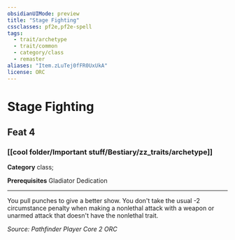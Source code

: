 ```yaml
---
obsidianUIMode: preview
title: "Stage Fighting"
cssclasses: pf2e,pf2e-spell
tags:
  - trait/archetype
  - trait/common
  - category/class
  - remaster
aliases: "Item.zLuTej0fFR0UxUkA"
license: ORC
---
```

# Stage Fighting
## Feat 4
### [[cool folder/Important stuff/Bestiary/zz_traits/archetype]]

**Category** class; 



**Prerequisites** Gladiator Dedication
* * *
You pull punches to give a better show. You don't take the usual -2 circumstance penalty when making a nonlethal attack with a weapon or unarmed attack that doesn't have the nonlethal trait.

*Source: Pathfinder Player Core 2*
*ORC*